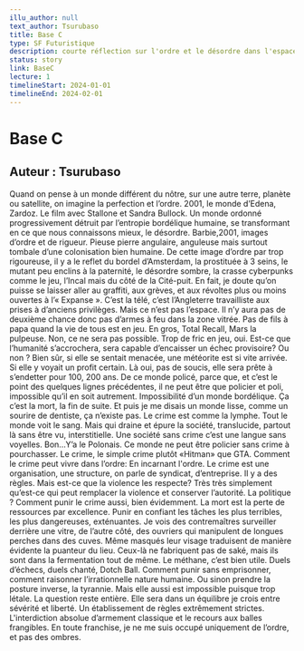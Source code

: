 ```yaml
---
illu_author: null
text_author: Tsurubaso
title: Base C
type: SF Futuristique
description: courte réflection sur l'ordre et le désordre dans l'espace au cinéma
status: story
link: BaseC
lecture: 1
timelineStart: 2024-01-01
timelineEnd: 2024-02-01
---
```


# Base C
## Auteur : Tsurubaso


Quand on pense à un monde différent du nôtre, sur une autre terre, planète ou satellite, on imagine la perfection et l’ordre. 2001, le monde d’Edena, Zardoz. Le film avec Stallone et Sandra Bullock. Un monde ordonné progressivement détruit par l’entropie bordélique humaine, se transformant en ce que nous connaissons mieux, le désordre.
Barbie,2001, images d’ordre et de rigueur. Pieuse pierre angulaire, anguleuse mais surtout tombale d’une colonisation bien humaine. De cette image d’ordre par trop rigoureuse, il y a le reflet du bordel d’Amsterdam, la prostituée à 3 seins, le mutant peu enclins à la paternité, le désordre sombre, la crasse cyberpunks comme le jeu, l’Incal mais du côté de la Cité-puit. En fait, je doute qu’on puisse se laisser aller au graffiti, aux grèves, et aux révoltes plus ou moins ouvertes à l’« Expanse ». C’est la télé, c’est l’Angleterre travailliste aux prises à d’anciens privilèges.
Mais ce n’est pas l’espace. Il n’y aura pas de deuxième chance donc pas d’armes à feu dans la zone vitrée. Pas de fils à papa quand la vie de tous est en jeu. En gros, Total Recall, Mars la pulpeuse. Non, ce ne sera pas possible. Trop de fric en jeu, oui. Est-ce que l’humanité s’accrochera, sera capable d’encaisser un échec provisoire? Ou non ?
Bien sûr, si elle se sentait menacée, une météorite est si vite arrivée. Si elle y voyait un profit certain. Là oui, pas de soucis, elle sera prête à s’endetter pour 100, 200 ans. De ce monde policé, parce que, et c’est le point des quelques lignes précédentes, il ne peut être que policier et poli, impossible qu’il en soit autrement. Impossibilité d’un monde bordélique. Ça c’est la mort, la fin de suite. Et puis je me disais un monde lisse, comme un sourire de dentiste, ça n’existe pas. Le crime est comme la lymphe.
Tout le monde voit le sang. Mais qui draine et épure la société, translucide, partout là sans être vu, interstitielle. Une société sans crime c’est une langue sans voyelles. Bon…Y’a le Polonais. Ce monde ne peut être policier sans crime à pourchasser. Le crime, le simple crime plutôt «Hitman» que GTA.
Comment le crime peut vivre dans l’ordre: En incarnant l'ordre. Le crime est une organisation, une structure, on parle de syndicat, d’entreprise. Il y a des règles. Mais est-ce que la violence les respecte?
Très très simplement qu’est-ce qui peut remplacer la violence et conserver l’autorité.
 La politique ? 
Comment punir le crime aussi, bien évidemment. La mort est la perte de ressources par excellence. Punir en confiant les tâches les plus terribles, les plus dangereuses, exténuantes. Je vois des contremaîtres surveiller derrière une vitre, de l’autre côté, des ouvriers qui manipulent de longues perches dans des cuves. Même masqués leur visage traduisent de manière évidente la puanteur du lieu.
Ceux-là ne fabriquent pas de saké, mais ils sont dans la fermentation tout de même. Le méthane, c’est bien utile. Duels d’échecs, duels chanté, Dotch Ball. Comment punir sans emprisonner, comment raisonner l’irrationnelle nature humaine. Ou sinon prendre la posture inverse, la tyrannie. Mais elle aussi est impossible puisque trop létale. La question reste entière. Elle sera dans un équilibre je crois entre sévérité et liberté. Un établissement de règles extrêmement strictes. L'interdiction absolue d’armement classique et le recours aux balles frangibles. En toute franchise, je ne me suis occupé uniquement de l’ordre, et pas des ombres. 
